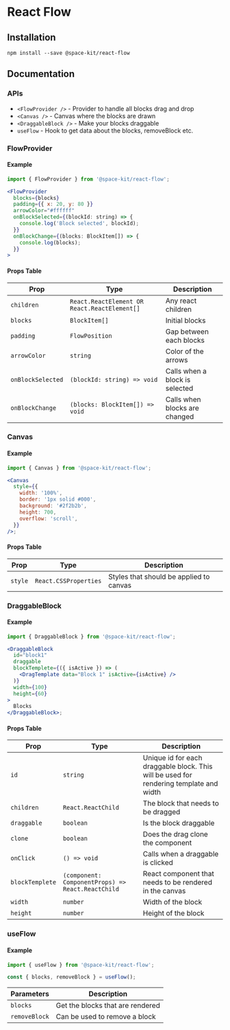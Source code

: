 # React Flow

## Installation

```
npm install --save @space-kit/react-flow
```

## Documentation

### APIs

- `<FlowProvider />` - Provider to handle all blocks drag and drop
- `<Canvas />` - Canvas where the blocks are drawn
- `<DraggableBlock />` - Make your blocks draggable
- `useFlow` - Hook to get data about the blocks, removeBlock etc.

### FlowProvider

#### Example

```jsx
import { FlowProvider } from '@space-kit/react-flow';

<FlowProvider
  blocks={blocks}
  padding={{ x: 20, y: 80 }}
  arrowColor="#ffffff"
  onBlockSelected={(blockId: string) => {
    console.log('Block selected', blockId);
  }}
  onBlockChange={(blocks: BlockItem[]) => {
    console.log(blocks);
  }}
>
```

#### Props Table

| Prop              | Type                                         | Description                    |
| ----------------- | -------------------------------------------- | ------------------------------ |
| `children`        | `React.ReactElement OR React.ReactElement[]` | Any react children             |
| `blocks`          | `BlockItem[]`                                | Initial blocks                 |
| `padding`         | `FlowPosition`                               | Gap between each blocks        |
| `arrowColor`      | `string`                                     | Color of the arrows            |
| `onBlockSelected` | `(blockId: string) => void`                  | Calls when a block is selected |
| `onBlockChange`   | `(blocks: BlockItem[]) => void`              | Calls when blocks are changed  |

### Canvas

#### Example

```jsx
import { Canvas } from '@space-kit/react-flow';

<Canvas
  style={{
    width: '100%',
    border: '1px solid #000',
    background: '#2f2b2b',
    height: 700,
    overflow: 'scroll',
  }}
/>;
```

#### Props Table

| Prop    | Type                  | Description                             |
| ------- | --------------------- | --------------------------------------- |
| `style` | `React.CSSProperties` | Styles that should be applied to canvas |

### DraggableBlock

#### Example

```jsx
import { DraggableBlock } from '@space-kit/react-flow';

<DraggableBlock
  id="block1"
  draggable
  blockTemplete={({ isActive }) => (
    <DragTemplate data="Block 1" isActive={isActive} />
  )}
  width={100}
  height={60}
>
  Blocks
</DraggableBlock>;
```

#### Props Table

| Prop            | Type                                              | Description                                                                            |
| --------------- | ------------------------------------------------- | -------------------------------------------------------------------------------------- |
| `id`            | `string`                                          | Unique id for each draggable block. This will be used for rendering template and width |
| `children`      | `React.ReactChild`                                | The block that needs to be dragged                                                     |
| `draggable`     | `boolean`                                         | Is the block draggable                                                                 |
| `clone`         | `boolean`                                         | Does the drag clone the component                                                      |
| `onClick`       | `() => void`                                      | Calls when a draggable is clicked                                                      |
| `blockTemplete` | `(component: ComponentProps) => React.ReactChild` | React component that needs to be rendered in the canvas                                |
| `width`         | `number`                                          | Width of the block                                                                     |
| `height`        | `number`                                          | Height of the block                                                                    |

### useFlow

#### Example

```jsx
import { useFlow } from '@space-kit/react-flow';

const { blocks, removeBlock } = useFlow();
```

| Parameters    | Description                      |
| ------------- | -------------------------------- |
| `blocks`      | Get the blocks that are rendered |
| `removeBlock` | Can be used to remove a block    |
